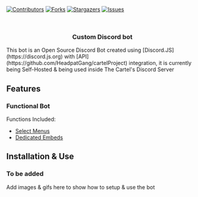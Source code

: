 [![Contributors][contributors-shield]][contributors-url]
[![Forks][forks-shield]][forks-url]
[![Stargazers][stars-shield]][stars-url]
[![Issues][issues-shield]][issues-url]

<!-- Brief Intro -->
<br />
<p align="center">
  <h3 align="center">Custom Discord bot</h3>
  This bot is an Open Source Discord Bot created using [Discord.JS](https://discord.js.org) with [API](https://github.com/HeadpatGang/cartelProject) integration, it is currently being Self-Hosted & being used inside The Cartel's Discord Server
  <p align="center">
  </p>
</p>

<!-- Features of the Project -->
## Features
### Functional Bot
Functions Included: 
* [Select Menus](https://github.com/HeadpatGang/cartelProjectBot/tree/main/modules/selectMenuGenerator)
* [Dedicated Embeds](https://github.com/HeadpatGang/cartelProjectBot/tree/main/modules/embedGenerator)

<!-- Installion here? -->
## Installation & Use
### To be added
Add images & gifs here to show how to setup & use the bot


[contributors-shield]: https://img.shields.io/github/contributors/HeadpatGang/cartelProjectBot.svg?style=for-the-badge
[contributors-url]: https://github.com/HeadpatGang/cartelProjectBot/graphs/contributors
[forks-shield]: https://img.shields.io/github/forks/HeadpatGang/cartelProjectBot.svg?style=for-the-badge
[forks-url]: https://github.com/HeadpatGang/cartelProjectBot/network/members
[stars-shield]: https://img.shields.io/github/stars/HeadpatGang/cartelProjectBot.svg?style=for-the-badge
[stars-url]: https://github.com/HeadpatGang/cartelProjectBot/stargazers
[issues-shield]: https://img.shields.io/github/issues/HeadpatGang/cartelProjectBot.svg?style=for-the-badge
[issues-url]: https://github.com/HeadpatGang/cartelProjectBot/issues
